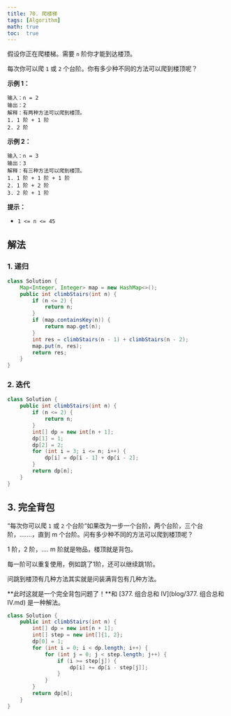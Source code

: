 ```yaml
---
title: 70. 爬楼梯
tags: [Algorithm]
math: true
toc:  true
---
```


假设你正在爬楼梯。需要 `n` 阶你才能到达楼顶。

每次你可以爬 `1` 或 `2` 个台阶。你有多少种不同的方法可以爬到楼顶呢？

**示例 1：**

```
输入：n = 2
输出：2
解释：有两种方法可以爬到楼顶。
1. 1 阶 + 1 阶
2. 2 阶
```

**示例 2：**

```
输入：n = 3
输出：3
解释：有三种方法可以爬到楼顶。
1. 1 阶 + 1 阶 + 1 阶
2. 1 阶 + 2 阶
3. 2 阶 + 1 阶
```

**提示：**

- `1 <= n <= 45`

## 解法

### 1. 递归

```java
class Solution {
    Map<Integer, Integer> map = new HashMap<>();
    public int climbStairs(int n) {
        if (n <= 2) {
            return n;
        }
        if (map.containsKey(n)) {
            return map.get(n);
        }
        int res = climbStairs(n - 1) + climbStairs(n - 2);
        map.put(n, res);
        return res;
    }
}
```

### 2. 迭代

```java
class Solution {
    public int climbStairs(int n) {
        if (n <= 2) {
            return n;
        }
        int[] dp = new int[n + 1];
        dp[1] = 1;
        dp[2] = 2;
        for (int i = 3; i <= n; i++) {
            dp[i] = dp[i - 1] + dp[i - 2];
        }
        return dp[n];
    }
}
```

## 3. 完全背包

“每次你可以爬 `1` 或 `2` 个台阶“如果改为一步一个台阶，两个台阶，三个台阶，.......，直到 m 个台阶。问有多少种不同的方法可以爬到楼顶呢？

1 阶，2 阶，.... m 阶就是物品，楼顶就是背包。

每一阶可以重复使用，例如跳了1阶，还可以继续跳1阶。

问跳到楼顶有几种方法其实就是问装满背包有几种方法。

**此时这就是一个完全背包问题了！**和 [377. 组合总和 Ⅳ](blog/377. 组合总和 Ⅳ.md) 是一种解法。

```java
class Solution {
    public int climbStairs(int n) {
        int[] dp = new int[n + 1];
        int[] step = new int[]{1, 2};
        dp[0] = 1;
        for (int i = 0; i < dp.length; i++) {
            for (int j = 0; j < step.length; j++) {
                if (i >= step[j]) {
                    dp[i] += dp[i - step[j]];
                }
            }
        }
        return dp[n];
    }
}
```

